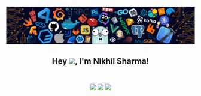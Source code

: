 ![](https://github.com/NikhilSharma03/NikhilSharma03/blob/main/images/banner.png)

<h2 align="center">Hey <img src="https://media.giphy.com/media/hvRJCLFzcasrR4ia7z/giphy.gif" width="28">, I'm Nikhil Sharma!</h2>

<br />

<div align="center">

[<img src="https://img.shields.io/badge/linkedin-%230077B5.svg?&style=for-the-badge&logo=linkedin&logoColor=white">](https://www.linkedin.com/in/nikhil-sharma-7538961b2)
[<img src="https://img.shields.io/badge/Portfolio-%23000000.svg?&style=for-the-badge">](https://nikhilsharma03.github.io/Portfolio)
[<img src="https://img.shields.io/badge/twitter-%230077B5.svg?&style=for-the-badge&logo=twitter&logoColor=white">](https://twitter.com/its_nikhil_03)  
</div> 
<br/>

